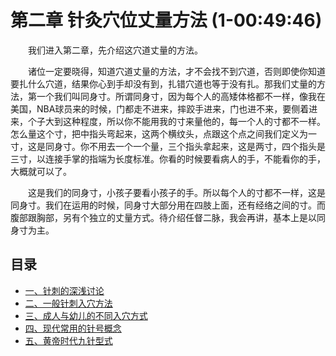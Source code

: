 # 第二章 针灸穴位丈量方法 (1-00:49:46)

<p style="text-indent: 2em;">我们进入第二章，先介绍这穴道丈量的方法。</p>

<p style="text-indent: 2em;">诸位一定要晓得，知道穴道丈量的方法，才不会找不到穴道，否则即使你知道要扎什么穴道，结果你心到手却没有到，扎错穴道也等于没有扎。那我们丈量的方法，第一个我们叫同身寸。所谓同身寸，因为每个人的高矮体格都不一样，像我在美国，NBA球员来的时候，门都走不进来，摔跤手进来，门也进不来，要侧着进来，个子大到这种程度，所以你不能用我的寸来量他的，每一个人的寸都不一样。怎么量这个寸，把中指头弯起来，这两个横纹头，点跟这个点之间我们定义为一寸，这是同身寸。你不用去一个一个量，三个指头拿起来，这是两寸，四个指头是三寸，以连接手掌的指端为长度标准。你看的时候要看病人的手，不能看你的手，大概就可以了。</p>

<p style="text-indent: 2em;">这是我们的同身寸，小孩子要看小孩子的手。所以每个人的寸都不一样，这是同身寸。我们在运用的时候，同身寸大部分用在四肢上面，还有经络之间的寸。而腹部跟胸部，另有个独立的丈量方式。待介绍任督二脉，我会再讲，基本上是以同身寸为主。</p>

## 目录

- [一、针刺的深浅讨论](一、针刺的深浅讨论.md)
- [二、一般针刺入穴方法](二、一般针刺入穴方法.md)
- [三、成人与幼儿的不同入穴方式](三、成人与幼儿的不同入穴方式.md)
- [四、现代常用的针号概念](四、现代常用的针号概念.md)
- [五、黄帝时代九针型式](五、黄帝时代九针型式.md) 